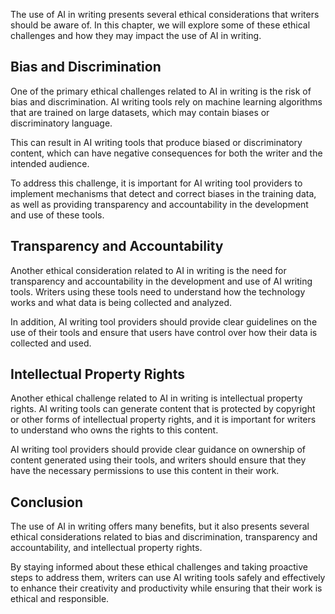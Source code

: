 
The use of AI in writing presents several ethical considerations that writers should be aware of. In this chapter, we will explore some of these ethical challenges and how they may impact the use of AI in writing.

Bias and Discrimination
-----------------------

One of the primary ethical challenges related to AI in writing is the risk of bias and discrimination. AI writing tools rely on machine learning algorithms that are trained on large datasets, which may contain biases or discriminatory language.

This can result in AI writing tools that produce biased or discriminatory content, which can have negative consequences for both the writer and the intended audience.

To address this challenge, it is important for AI writing tool providers to implement mechanisms that detect and correct biases in the training data, as well as providing transparency and accountability in the development and use of these tools.

Transparency and Accountability
-------------------------------

Another ethical consideration related to AI in writing is the need for transparency and accountability in the development and use of AI writing tools. Writers using these tools need to understand how the technology works and what data is being collected and analyzed.

In addition, AI writing tool providers should provide clear guidelines on the use of their tools and ensure that users have control over how their data is collected and used.

Intellectual Property Rights
----------------------------

Another ethical challenge related to AI in writing is intellectual property rights. AI writing tools can generate content that is protected by copyright or other forms of intellectual property rights, and it is important for writers to understand who owns the rights to this content.

AI writing tool providers should provide clear guidance on ownership of content generated using their tools, and writers should ensure that they have the necessary permissions to use this content in their work.

Conclusion
----------

The use of AI in writing offers many benefits, but it also presents several ethical considerations related to bias and discrimination, transparency and accountability, and intellectual property rights.

By staying informed about these ethical challenges and taking proactive steps to address them, writers can use AI writing tools safely and effectively to enhance their creativity and productivity while ensuring that their work is ethical and responsible.
